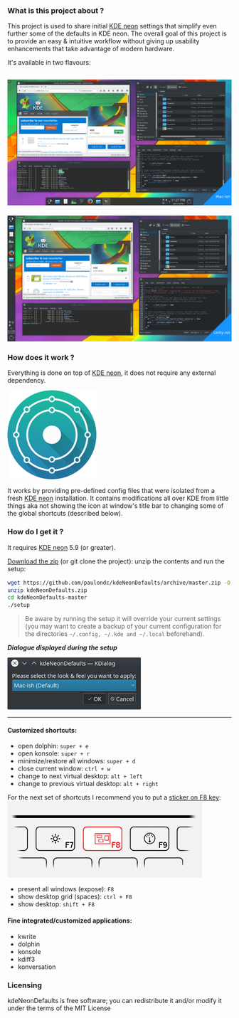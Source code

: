 ### What is this project about ?

This project is used to share initial [KDE neon](https://neon.kde.org/) settings that simplify even further some of the defaults in KDE neon. The overall goal of this project is to provide an easy & intuitive workflow without giving up usability enhancements that take advantage of modern hardware.

It's available in two flavours:

![screenshot](./data/mac-ish-screenshot.png)
---
![screenshot](./data/unity-ish-screenshot.png)

### How does it work ?
Everything is done on top of [KDE neon](https://neon.kde.org/), it does not require any external dependency.

![KDE neon](./data/neon-logo.png)

It works by providing pre-defined config files that were isolated from a fresh [KDE neon](https://neon.kde.org/) installation. It contains modifications all over KDE from little things aka not showing the icon at window's title bar to changing some of the global shortcuts (described below).

### How do I get it ?
It requires [KDE neon](https://neon.kde.org/) 5.9 (or greater).

[Download the zip](https://github.com/paulondc/kdeNeonDefaults/archive/master.zip) (or git clone the project):
unzip the contents and run the setup:
```bash
wget https://github.com/paulondc/kdeNeonDefaults/archive/master.zip -O kdeNeonDefaults.zip
unzip kdeNeonDefaults.zip
cd kdeNeonDefaults-master
./setup
```

> Be aware by running the setup it will override your current settings (you may want to create a backup of your current configuration for the directories  `~/.config, ~/.kde and ~/.local` beforehand).

***Dialogue displayed during the setup***

![setup](./data/setup-ui.png)

---

#### Customized shortcuts:
- open dolphin:  `super + e`
- open konsole: `super + r`
- minimize/restore all windows: `super + d`
- close current window: `ctrl + w`
- change to next virtual desktop: `alt + left`
- change to previous virtual desktop: `alt + right`

For the next set of shortcuts I recommend you to put a [sticker on F8 key](./data/f8-sticker.png):
![key](./data/kde-expose-key.jpg)

- present all windows (expose): `F8`
- show desktop grid (spaces): `ctrl + F8`
- show desktop: `shift + F8`

#### Fine integrated/customized applications:
- kwrite
- dolphin
- konsole
- kdiff3
- konversation

### Licensing
kdeNeonDefaults is free software; you can redistribute it and/or modify it under the terms of the MIT License
